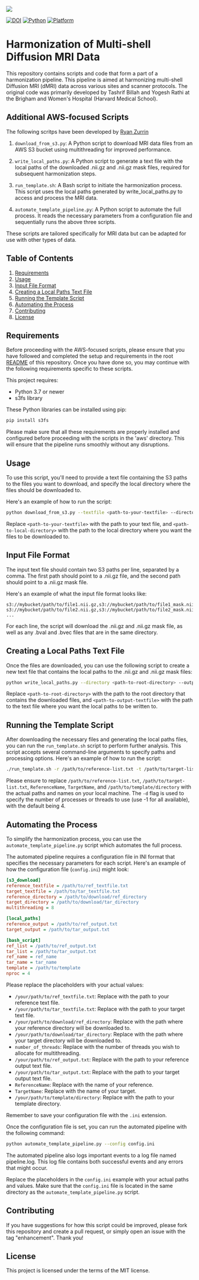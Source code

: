 ![](../doc/pnl-bwh-hms.png)

[![DOI](https://zenodo.org/badge/doi/10.5281/zenodo.3451427.svg)](https://doi.org/10.5281/zenodo.3451427) [![Python](https://img.shields.io/badge/Python-3.7-green.svg)]() [![Platform](https://img.shields.io/badge/Platform-linux--64%20%7C%20osx--64-orange.svg)]()

# Harmonization of Multi-shell Diffusion MRI Data

This repository contains scripts and code that form a part of a harmonization pipeline. This pipeline is aimed at harmonizing multi-shell Diffusion MRI (dMRI) data across various sites and scanner protocols. The original code was primarily developed by Tashrif Billah and Yogesh Rathi at the Brigham and Women's Hospital (Harvard Medical School).

## Additional AWS-focused Scripts 
The following scritps have been developed by [Ryan Zurrin](mailto:rzurrin@bwh.harvard.edu)

1. `download_from_s3.py`: A Python script to download MRI data files from an AWS S3 bucket using multithreading for improved performance.

2. `write_local_paths.py`: A Python script to generate a text file with the local paths of the downloaded .nii.gz and .nii.gz mask files, required for subsequent harmonization steps.

3. `run_template.sh`: A Bash script to initiate the harmonization process. This script uses the local paths generated by write_local_paths.py to access and process the MRI data.

4. `automate_template_pipeline.py`: A Python script to automate the full process. It reads the necessary parameters from a configuration file and sequentially runs the above three scripts.

These scripts are tailored specifically for MRI data but can be adapted for use with other types of data.

## Table of Contents

1. [Requirements](#requirements)
2. [Usage](#usage)
3. [Input File Format](#input-file-format)
4. [Creating a Local Paths Text File](#creating-a-local-paths-text-file)
5. [Running the Template Script](#running-the-template-script)
6. [Automating the Process](#automating-the-process)
7. [Contributing](#contributing)
8. [License](#license)

## Requirements

Before proceeding with the AWS-focused scripts, please ensure that you have followed and completed the setup and requirements in the root [README](../README.md) of this repository. Once you have done so, you may continue with the following requirements specific to these scripts.

This project requires:

- Python 3.7 or newer
- s3fs library

These Python libraries can be installed using pip:

```sh
pip install s3fs
```

Please make sure that all these requirements are properly installed and configured before proceeding with the scripts in the 'aws' directory. This will ensure that the pipeline runs smoothly without any disruptions.

## Usage

To use this script, you'll need to provide a text file containing the S3 paths to the files you want to download, and specify the local directory where the files should be downloaded to.

Here's an example of how to run the script:

```sh
python download_from_s3.py --textfile <path-to-your-textfile> --directory <path-to-local-directory>
```

Replace `<path-to-your-textfile>` with the path to your text file, and `<path-to-local-directory>` with the path to the local directory where you want the files to be downloaded to.

## Input File Format

The input text file should contain two S3 paths per line, separated by a comma. The first path should point to a .nii.gz file, and the second path should point to a .nii.gz mask file.

Here's an example of what the input file format looks like:

```angular2html
s3://mybucket/path/to/file1.nii.gz,s3://mybucket/path/to/file1_mask.nii.gz
s3://mybucket/path/to/file2.nii.gz,s3://mybucket/path/to/file2_mask.nii.gz
...
```

For each line, the script will download the .nii.gz and .nii.gz mask file, as well as any .bval and .bvec files that are in the same directory.

## Creating a Local Paths Text File

Once the files are downloaded, you can use the following script to create a new text file that contains the local paths to the .nii.gz and .nii.gz mask files:

```sh
python write_local_paths.py --directory <path-to-root-directory> --output <path-to-output-textfile>
```

Replace `<path-to-root-directory>` with the path to the root directory that contains the downloaded files, and `<path-to-output-textfile>` with the path to the text file where you want the local paths to be written to.

## Running the Template Script

After downloading the necessary files and generating the local paths files, you can run the `run_template.sh` script to perform further analysis. This script accepts several command-line arguments to specify paths and processing options. Here's an example of how to run the script:

```sh
./run_template.sh -r /path/to/reference-list.txt -t /path/to/target-list.txt -n ReferenceName -T TargetName -p /path/to/template/directory -d 4
```

Please ensure to replace `/path/to/reference-list.txt`, `/path/to/target-list.txt`, `ReferenceName`, `TargetName`, and `/path/to/template/directory` with the actual paths and names on your local machine. The `-d` flag is used to specify the number of processes or threads to use (use -1 for all available), with the default being 4.


## Automating the Process

To simplify the harmonization process, you can use the `automate_template_pipeline.py` script which automates the full process.

The automated pipeline requires a configuration file in INI format that specifies the necessary parameters for each script. Here's an example of how the configuration file (`config.ini`) might look:

```ini
[s3_download]
reference_textfile = /path/to/ref_textfile.txt
target_textfile = /path/to/tar_textfile.txt
reference_directory = /path/to/download/ref_directory
target_directory = /path/to/download/tar_directory
multithreading = 8

[local_paths]
reference_output = /path/to/ref_output.txt
target_output = /path/to/tar_output.txt

[bash_script]
ref_list = /path/to/ref_output.txt
tar_list = /path/to/tar_output.txt
ref_name = ref_name
tar_name = tar_name
template = /path/to/template
nproc = 4
```
Please replace the placeholders with your actual values:

- `/your/path/to/ref_textfile.txt`: Replace with the path to your reference text file.
- `/your/path/to/tar_textfile.txt`: Replace with the path to your target text file.
- `/your/path/to/download/ref_directory`: Replace with the path where your reference directory will be downloaded to.
- `/your/path/to/download/tar_directory`: Replace with the path where your target directory will be downloaded to.
- `number_of_threads`: Replace with the number of threads you wish to allocate for multithreading.
- `/your/path/to/ref_output.txt`: Replace with the path to your reference output text file.
- `/your/path/to/tar_output.txt`: Replace with the path to your target output text file.
- `ReferenceName`: Replace with the name of your reference.
- `TargetName`: Replace with the name of your target.
- `/your/path/to/template/directory`: Replace with the path to your template directory.

Remember to save your configuration file with the `.ini` extension.

Once the configuration file is set, you can run the automated pipeline with the following command:
```sh
python automate_template_pipeline.py --config config.ini
```

The automated pipeline also logs important events to a log file named pipeline.log. This log file contains both successful events and any errors that might occur.

Replace the placeholders in the `config.ini` example with your actual paths and values. Make sure that the `config.ini` file is located in the same directory as the `automate_template_pipeline.py` script.


## Contributing

If you have suggestions for how this script could be improved, please fork this repository and create a pull request, or simply open an issue with the tag "enhancement". Thank you!

## License

This project is licensed under the terms of the MIT license.